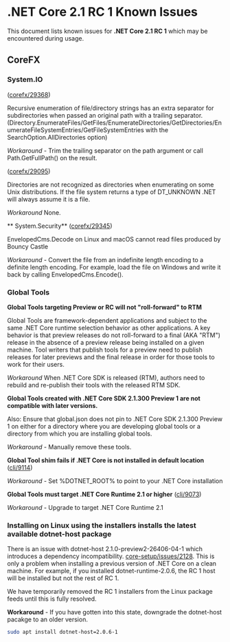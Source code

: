 # .NET Core 2.1 RC 1 Known Issues

This document lists known issues for **.NET Core 2.1 RC 1** which may be encountered during usage.

## CoreFX

### System.IO

([corefx/29368](https://github.com/dotnet/corefx/issues/29368))

Recursive enumeration of file/directory strings has an extra separator for subdirectories when passed an original path with a trailing separator. (Directory.EnumerateFiles/GetFiles/EnumerateDirectories/GetDirectories/EnumerateFileSystemEntries/GetFileSystemEntries with the SearchOption.AllDirectories option)

*Workaround* - Trim the trailing separator on the path argument or call Path.GetFullPath() on the result.

([corefx/29095](https://github.com/dotnet/corefx/issues/29095))

Directories are not recognized as directories when enumerating on some Unix distributions. If the file system returns a type of DT_UNKNOWN .NET will always assume it is a file.

*Workaround* None.

** System.Security** ([corefx/29345](https://github.com/dotnet/corefx/issues/29345))

EnvelopedCms.Decode on Linux and macOS cannot read files produced by Bouncy Castle

*Workaround* - Convert the file from an indefinite length encoding to a definite length encoding.  For example, load the file on Windows and write it back by calling EnvelopedCms.Encode().

### Global Tools

**Global Tools targeting Preview or RC will not "roll-forward" to RTM**

Global Tools are framework-dependent applications and subject to the same .NET Core runtime selection behavior as other applications. A key behavior is that preview releases do not roll-forward to a final (AKA "RTM") release in the absence of a preview release being installed on a given machine. Tool writers that publish tools for a preview need to publish releases for later previews and the final release in order for those tools to work for their users.

*Workaround* When .NET Core SDK is released (RTM), authors need to rebuild and re-publish their tools with the released RTM SDK.

**Global Tools created with .NET Core SDK 2.1.300 Preview 1 are not compatible with later versions.**

Also: Ensure that global.json does not pin to .NET Core SDK 2.1.300 Preview 1 on either for a  directory where you are developing global tools or a directory from which you are installing global tools.

*Workaround* - Manually remove these tools.

**Global Tool shim fails if .NET Core is not installed in default location** ([cli/9114](https://github.com/dotnet/cli/issues/9114))

*Workaround* - Set %DOTNET_ROOT% to point to your .NET Core installation

**Global Tools must target .NET Core Runtime 2.1 or higher** ([cli/9073](https://github.com/dotnet/cli/issues/9073))

*Workaround* - Upgrade to target .NET Core Runtime 2.1

### Installing on Linux using the installers installs the latest available dotnet-host package

There is an issue with dotnet-host 2.1.0-preview2-26406-04-1 which introduces a dependency incompatibility. [core-setup/issues/2128](https://github.com/dotnet/core-setup/issues/4007). This is only a problem when installing a previous version of .NET Core on a clean machine. For example, if you installed dotnet-runtime-2.0.6, the RC 1 host will be installed but not the rest of RC 1.

We have temporarily removed the RC 1 installers from the Linux package feeds until this is fully resolved.

**Workaround** - If you have gotten into this state, downgrade the dotnet-host pacakge to an older version.

```bash
sudo apt install dotnet-host=2.0.6-1
```